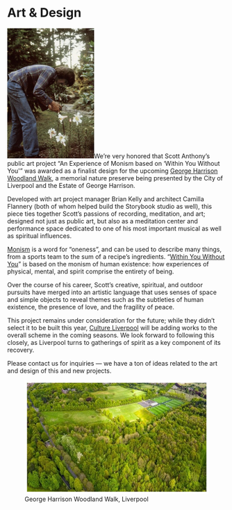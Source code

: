 # Art & Design



<p><img src="images/news/george_harrison_and_flowers.jpg" alt="George Harrison" width="200" height="300" class="alignleft">We’re very honored that Scott Anthony’s public art project “An Experience of Monism based on ‘Within You Without You'” was awarded as a finalist design for the upcoming <u><a href="https://www.thebeatles.com/news/george-harrison-woodland-walk-be-opened-liverpool" target="_blank" rel="noopener”">George Harrison Woodland Walk</a></u>, a memorial nature preserve being presented by the City of Liverpool and the Estate of George Harrison.</p>

<p>Developed with art project manager Brian Kelly and architect Camilla Flannery (both of whom helped build the Storybook studio as well), this piece ties together Scott’s passions of recording, meditation, and art; designed not just as public art, but also as a meditation center and performance space dedicated to one of his most important musical as well as spiritual influences.</p>

<p><a href="https://en.wikipedia.org/wiki/Monism" target="_blank" rel="noopener”">Monism</a> is a word for “oneness”, and can be used to describe many things, from a sports team to the sum of a recipe’s ingredients. “<a href="https://en.wikipedia.org/wiki/Within_You_Without_You" target="_blank" rel="noopener”">Within You Without You</a>” is based on the monism of human existence: how experiences of physical, mental, and spirit comprise the entirety of being.</p>

<p>Over the course of his career, Scott’s creative, spiritual, and outdoor pursuits have merged into an artistic language that uses senses of space and simple objects to reveal themes such as the subtleties of human existence, the presence of love, and the fragility of peace.</p>

<p>This project remains under consideration for the future; while they didn’t select it to be built this year, <u><a href="https://www.cultureliverpool.co.uk/" target="_blank" rel="noopener”">Culture Liverpool</a></u> will be adding works to the overall scheme in the coming seasons.&nbsp;We look forward to following this closely, as Liverpool turns to gatherings of spirit as a key component of its recovery.</p>

<p>Please contact us for inquiries — we have a ton of ideas related to the art and design of this and new projects.</p>

<figure>
<img src="images/news/GHWW-site-photo.jpg" alt="George Harrison Woodland Walk, Liverpool"/>
<figcaption>George Harrison Woodland Walk, Liverpool</figcaption>
</figure>
